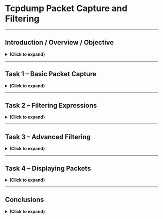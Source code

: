 # Tcpdump Packet Capture and Filtering

---

## Introduction / Overview / Objective

<details>

<summary><b>(Click to expand)</b></summary>

### Objective
The purpose of this lab was to explore the Tcpdump command-line tool for packet capture and filtering. I wanted to learn how to collect, view, and analyze network packets using real commands instead of relying on graphical tools like Wireshark. Tcpdump gives analysts the ability to see network traffic at a very granular level, making it a valuable skill for network troubleshooting and cybersecurity analysis. 

### Overview
Tcpdump is built on the **libpcap** library, which is responsible for capturing packets from network interfaces. On Windows systems, the equivalent library is **WinPcap**. Both provide low-level access to network data, allowing analysts to observe traffic in real time. In this lab, I performed multiple exercises that involved capturing live traffic, saving packet data to `.pcap` files, filtering specific protocols, and learning advanced filtering expressions.

I began by reviewing basic network concepts such as IP addressing, protocols, and the TCP/IP model. Then, I started a virtual lab machine, which allowed me to run Tcpdump commands in a controlled environment. The following sections document the commands I ran, what they accomplished, and what I learned from each step.

### Environment
I accessed a remote Ubuntu 20.04 LTS Linux environment via SSH to perform command-line and system analysis tasks. I entered commands in the Linux terminal (bash shell) of an Ubuntu virtual machine.

- **OS:** Ubuntu 20.04.6 LTS
- **Kernel:** 5.15.0-1066-aws → indicates it’s hosted on AWS
- **Access Type:** SSH (remote login)
- **Environment Type:** Virtual Machine (VM)
- **IP Address: 10.201.121.21, 10.11.81.126, 10-201.28-187** (ephemeral/dynamic)

<p align="left">
  <img src="images/tcpdump_packet_capture_and_filtering_01.png?raw=true&v=2" 
       style="border: 2px solid #444; border-radius: 6px;" 
       width="800"><br>
  <em>Figure 1</em>
</p>

</details>

---

## Task 1 – Basic Packet Capture

<details>

<summary><b>(Click to expand)</b></summary>

### Objective
The goal of this section was to understand how to perform basic packet captures using Tcpdump, specify which network interface to listen on, and save the captured data for later review.

### Step-by-Step Walkthrough

---

<h4>(Step 1) I first checked which network interfaces were available</h4> 

I checked which network interfaces were available to decide which one to listen to by using the command `ip a s` (which is short for `ip address show`). This showed interfaces like `lo` for loopback and `ens5` for Ethernet.

<p align="left">
  <img src="images/tcpdump_packet_capture_and_filtering_02.png?raw=true&v=2" 
       style="border: 2px solid #444; border-radius: 6px;" 
       width="800"><br>
  <em>Figure 2</em>
</p>

---

<h4>(Step 2) I started a capture session by specifying the interface</h4>

I started a capture session by specifying the interface with the command `sudo tcpdump -i ens5 -c 5 -n`. This began printing live traffic directly to the terminal.

<p align="left">
  <img src="images/tcpdump_packet_capture_and_filtering_03.png?raw=true&v=2" 
       style="border: 2px solid #444; border-radius: 6px;" 
       width="800"><br>
  <em>Figure 3</em>
</p>

The command `sudo tcpdump -i ens5 -c 5 -n` told the system to listen on the `ens5` network interface, capture five packets, and display them without converting IPs to hostnames. Running it with sudo gave the necessary root permissions to access the network interface.

---

After execution, the output showed five TCP packets exchanged between local IPs. This confirmed that the `ens5` interface was active and that I successfully captured real network traffic in real time using tcpdump.

<!--
- To save packets to a file for later analysis, I used the `-w` flag, such as `sudo tcpdump -i ens5 -w data.pcap`. The file extension `.pcap` allows compatibility with other tools like Wireshark.
- I learned how to read previously captured packets using `tcpdump -r data.pcap`, which replays packets in readable form.
- I limited the capture size using the `-c` flag, for example `-c 10`, which stops the capture after a specific number of packets.
- To avoid unnecessary DNS lookups and make the output faster and cleaner, I used `-n` or `-nn` to prevent IP and port name resolution.
- I increased verbosity with `-v`, `-vv`, and `-vvv` to see more details about each packet, such as TTL, window size, and protocol flags.
-->

### Findings / Analysis
I found that Tcpdump provides full control over how much data I capture and display. It can quickly become overwhelming if I do not use filters or limit the capture. Saving captures to files is helpful for detailed analysis later, especially if I need to share results or correlate with intrusion detection tools.
- Using `-n` and `-c` made the capture process much more efficient, and verbosity levels provided flexibility depending on how deep I wanted to go into packet details.

I learned how to use tcpdump more effectively to capture and analyze network packets. 
- I discovered that I could save captured packets to a file by using the `-w` flag, for example `sudo tcpdump -i ens5 -w data.pcap`. The `.pcap` file format can be opened later in tools like Wireshark for deeper inspection.
- I also learned that I can replay previously captured packets using the `-r` flag, which makes it easier to review network activity without running a live capture again.

I practiced limiting captures.
- I used the `-c` option, which stopped recording after a specific number of packets, and
- I used `-n` (tells tcpdump not to resolve DNS) or `-nn` (tells tcpdump not to resolve port names) to prevent hostname and port name lookups, showing only the numeric value.
- Using `-v`, `-vv`, or `-vvv` helped display extra details such as TTL values, window sizes, and protocol flags. For the purposes of this lab, I used a capture file named `data.pcap` to test these features and better understand how tcpdump works for basic packet analysis.

### What I Learned
I learned how to start and stop packet captures, choose interfaces, and save or replay packet data. These basic Tcpdump skills are the foundation for more advanced filtering and analysis techniques that I used later in the lab.

</details>

---

## Task 2 – Filtering Expressions

<details>

<summary><b>(Click to expand)</b></summary>

### Objective
This section was about learning how to focus my captures on specific hosts, ports, or protocols using Tcpdump filtering expressions. Without filters, packet captures can be massive and difficult to analyze.

### Step-by-Step Walkthrough

- (Step 1) Filtering by Host
- (Step 2) Filtering by Port
- (Step 3) Filtering by Protocol
- (Step 4) Filtering Packets from a PCAP file
- (Step 5) More Packet Analysis Practice with tcpdump

---

<h4>(Step 1) Filtering by Host: I started by filtering packets from a specific host</h4> 

I captured filtering packets from a specific host using `sudo tcpdump host example.com -w http.pcap`. This allowed me to capture only traffic to and from that domain and capture traffic that passes through and writes it to a file named `http.pcap` file on my computer. 

<p align="left">
  <img src="images/tcpdump_packet_capture_and_filtering_04.png?raw=true&v=2" 
       style="border: 2px solid #444; border-radius: 6px;" 
       width="800"><br>
  <em>Figure 4</em>
</p>

- `tcpdump` is the command that starts the packet capture session
- `host example.com` specifies the capture to traffic going to and coming from `example.com`
- `-w http.pcap` saves all captured packets into a file named `http.pcap`

<blockquote>
In this case, `tcpdump` is listening on the network interface `ens5`, but since there was no actual traffic to or from `example.com`, no packets were recorded. `example.com` is just a placeholder domain used for demonstration.
</blockquote>

If this has been a live, active domain that my computer was communicating with, `tcpdump` would have displayed real-time capture activity. 

I used `Ctrl + C` which stopped the capture and provided a short summary of all packets that were captured. The short summary includes the number of packets captured, number of packets received by the filter, and the number of packets dropped be the kernel. The file `http.pcap` would contain those captured packets, which could later be opened in Wireshark for further inspection such as IP addresses, ports, HTTP requests, etc.

<p align="left">
  <img src="images/tcpdump_packet_capture_and_filtering_05.png?raw=true&v=2" 
       style="border: 2px solid #444; border-radius: 6px;" 
       width="800"><br>
  <em>Figure 5</em>
</p>

I could also filter by direction including `src host` and `dst host` in my filter to focus on specific source or destination traffic only.

---

<h4>(Step 2) Filtering by Port: I moved to capturing traffic from specific ports</h4> 

I went on and started capturing traffic from specific ports. I used `sudo tcpdump -i ens5 port 53 -n`, which captured all DNS requests and responses (since DNS uses port 53).

<p align="left">
  <img src="images/tcpdump_packet_capture_and_filtering_06.png?raw=true&v=2" 
       style="border: 2px solid #444; border-radius: 6px;" 
       width="800"><br>
  <em>Figure 6</em>
</p>

- `tcpdump` is the command that starts the packet capture session
- `-i ens5` specifies the network interface to listen on
- `port 53` specifies the port number
- `-n` basically stops `tcpdump` from resolving IP addresses or port numbers into names, so I see numberic IPs instead

Again, I used `Ctrl + C` which stopped the capture and provided a short summary of all packets that were captured.

<p align="left">
  <img src="images/tcpdump_packet_capture_and_filtering_07.png?raw=true&v=2" 
       style="border: 2px solid #444; border-radius: 6px;" 
       width="800"><br>
  <em>Figure 7</em>
</p>

I could also use `src port` or `dst port` to filter traffic going to or coming from a particular port.

---

<h4>(Step 3) Filtering by Protocol: I captured traffic by specific protocols</h4>

Finally, I started filtering by protocol using commands like `sudo tcpdump -i ens5 icmp -n` to capture only ICMP traffic, which showed ping requests and replies.

<p align="left">
  <img src="images/tcpdump_packet_capture_and_filtering_08.png?raw=true&v=2" 
       style="border: 2px solid #444; border-radius: 6px;" 
       width="800"><br>
  <em>Figure 8</em>
</p>

- `tcpdump` is the command that starts the packet capture session
- `-i ens5` specifies the network interface to listen on
- `icmp` specifies the protocol so that the capture only shows ICMP packets
- `-n` basically stops `tcpdump` from resolving IP addresses or hostnames into names, so I see numberic versions instead

Again, I used `Ctrl + C` which stopped the capture and provided a short summary of all packets that were captured.

<p align="left">
  <img src="images/tcpdump_packet_capture_and_filtering_09.png?raw=true&v=2" 
       style="border: 2px solid #444; border-radius: 6px;" 
       width="800"><br>
  <em>Figure 9</em>
</p>

If this has been a live network interface that my computer was communicating with, `tcpdump` would have displayed real-time capture activity. For this exercise, it captured 0 packets.

I could also combine multiple filters with logical operators like `and`, `or`, and `not` to be more specific. For example, `tcpdump tcp and port 80` captures only HTTP packets, `tcpdump udp or icmp` captured UDP or ICMP traffic if at least one of the conditions is true, and adding other conditions like `not port 22` excludes SSH traffic.

I could also create a longer filter with multiple conditions such as `tcpdump -i ens5 host example.com and tcp port 443 -w https.pcap`. This will capture and filter traffic going to and coming from `example.com` that uses `tcp` and `port 443`, which is for filtering HTTPS traffic.

- `tcpdump` will start the capture session
- `-i ens5` will specify the network interface to listen on
- `host example.com` captures traffic going to and coming from `example.com` since the `src port` or `dst port` wasn't defined
- `and` is the logical operator meaning both conditions must be true to capture the packet
- `tcp` specifies the protocol so that the capture only shows TCP packets
- `port 443` specifies the port number, which would be HTTPS

---

<h4>(Step 4) Filtering Packets from a PCAP file</h4>

To analyze a previously captured packet file and filter network traffic originating from a specific IP address, I ran the command `tcpdump -r traffic.pcap src 192.168.124.1 -n | wc -l`. 

I used the `tcpdump` command with the `-r` flag to read packets from an existing capture file (`traffic.pcap`) instead of capturing live traffic. The filter src `192.168.124.1` limited the output to only packets sent from the source IP address `192.168.124.1`. The `-n` option prevented hostname resolution which kept the IPs in numeric form. By piping the output into `wc -l`, I counted how many packets in the file matched this filter, giving me a quick summary of how many transmissions came from that source host.

<p align="left">
  <img src="images/tcpdump_packet_capture_and_filtering_10.png?raw=true&v=2" 
       style="border: 2px solid #444; border-radius: 6px;" 
       width="800"><br>
  <em>Figure 10</em>
</p>

- `tcpdump -r traffic.pcap` read packets from a saved capture file named `traffic.pcap` instead of live traffic
- `src 192.168.124.1` filtered the output to show only packets originating from the IP address `192.168.124.1`
- `-n` disabled hostname lookups so IPs stay numeric.
- `| wc` piped the output into the word count (`wc`) command, which counts the number of lines, words, and characters in the output.

<p align="left">
  <img src="images/tcpdump_packet_capture_and_filtering_11.png?raw=true&v=2" 
       style="border: 2px solid #444; border-radius: 6px;" 
       width="800"><br>
  <em>Figure 11</em>
</p>

The results showed that there were `910` number of lines, which roughly estimates to about 910 packets displayed by `tcpdump`, `17415` total number of words printed in the `traffic.pcap` file, and `140616` total number of individual characters printed in that same file.

The most useful number for packet analysis here is the first one (`910`), which is showing the number of packets from `192.168.124.1` in the `traffic.pcap` file.

---

<h4>(Step 5) More Packet Analysis Practice with tcpdump</h4>

I wnated to practice analyzing captured network traffic using `tcpdump` by filtering specific protocols and identifying key network details such as packet counts, IP addresses, and DNS queries.

---

**(Step 5a)** I analyzed packets in `traffic.pcap` that were using the `ICMP` protocol. To do so, I ran the following command:

`sudo tcpdump -r traffic.pcap icmp -n | wc`

I used the `-r` flag to read packets from a saved capture file (`traffic.pcap`) and filtered for the `ICMP` protocol, which includes ping requests and replies. The `-n` flag disabled hostname lookups to display numeric IPs. Piping the output into `wc` allowed me to count the results. 

<p align="left">
  <img src="images/tcpdump_packet_capture_and_filtering_12.png?raw=true&v=2" 
       style="border: 2px solid #444; border-radius: 6px;" 
       width="800"><br>
  <em>Figure 12</em>
</p>

The results showed that there were `26` number of lines, which  estimates to about 26 packets displayed by `tcpdump`, `358` total number of words printed in the `traffic.pcap` file, and `2722` total number of individual characters printed in that same file.

---

**(Step 5b)** I analyzed packets in `traffic.pcap` to look for the IP address of the host that asked for the MAC address of `92.168.124.137`. To do so, I ran the following command:

`sudo tcpdump -r traffic.pcap arp and host 192.168.124.137`

I filtered the capture file to display ARP (Address Resolution Protocol) traffic related to the host `192.168.124.137`. ARP is used to map IP addresses to physical MAC addresses on the local network.

<p align="left">
  <img src="images/tcpdump_packet_capture_and_filtering_13.png?raw=true&v=2" 
       style="border: 2px solid #444; border-radius: 6px;" 
       width="800"><br>
  <em>Figure 13</em>
</p>

From the ARP request, I could see that the host `192.168.124.148` was asking for the MAC address of `192.168.124.137`.

---

**(Step 5c)** I identified the hostname (not IP) that appeared in the first DNS query in the `traffic.pcap` file. To do so, I ran the following command:

`sudo tcpdump -r traffic.pcap port 53 -A`

This command filtered the capture to show `DNS` traffic (which uses `port 53`) and prints the data in ASCII (`-A`) for readability. This allows viewing the actual domain names being queried.

<p align="left">
  <img src="images/tcpdump_packet_capture_and_filtering_14.png?raw=true&v=2" 
       style="border: 2px solid #444; border-radius: 6px;" 
       width="800"><br>
  <em>Figure 14</em>
</p>

`07:18:24.058626 IP ip-192-168-124-137.eu-west-1.compute.internal.33672 > ip-192-168-124-1.eu-west-1.compute.internal.domain: 39913+ A? mirrors.rockylinux.org. (40)`

This packet capture entry showed that the `mirrors.rockylinux.org` was the hostname that appeared in the first DNS query in the `traffic.pcap` file.

---

### Findings / Analysis
Filtering made a huge difference in how readable and manageable the packet data was. Instead of seeing thousands of lines of unrelated traffic, I could focus on the specific interactions I cared about. For example, filtering ICMP packets showed how ping operates at the network layer, while filtering port 53 helped me visualize DNS resolution. Logical operators allowed me to build complex yet very precise queries.

### What I Learned
I learned how to construct efficient filters to capture only what I needed. In real-world network investigations, this ability to narrow down traffic is crucial. It saves time and focuses analysis on relevant packets, whether for troubleshooting, intrusion detection, or malware analysis.

</details>

---

## Task 3 – Advanced Filtering

<details>

<summary><b>(Click to expand)</b></summary>

### Objective
In this task, I experimented with more advanced Tcpdump filters, including binary operations, packet length comparisons, and TCP flag analysis.

### Step-by-Step Walkthrough

---

<h4>(Step 1) I used filters like `greater [LENGTH]` and `less [LENGTH]` to display packets based on their size.</h4>

---

<h4>(Step 1a) I practiced using length-based filters in tcpdump to capture packets according to their size. </h4>

I learned that the keywords `greater` and `less` allow filtering packets based on their byte length, regardless of source, destination, or protocol. For example, the command `tcpdump greater 1000` captures all packets larger than `1000` bytes on the default interface. 

<p align="left">
  <img src="images/tcpdump_packet_capture_and_filtering_15.png?raw=true&v=2" 
       style="border: 2px solid #444; border-radius: 6px;" 
       width="800"><br>
  <em>Figure 15</em>
</p>

At any point, I can use `Ctrl + C` to stop the live capture and see a short summary of all packets captured on the default interface. That's exactly what I did:

<p align="left">
  <img src="images/tcpdump_packet_capture_and_filtering_16.png?raw=true&v=2" 
       style="border: 2px solid #444; border-radius: 6px;" 
       width="800"><br>
  <em>Figure 16</em>
</p>

---

<h4>(Step 1b) I specified an interface</h4>

For example, the command `tcpdump -i ens5 greater 1000` captured all packets on the `ens5` interface that are larger than 1000 bytes.

<p align="left">
  <img src="images/tcpdump_packet_capture_and_filtering_17.png?raw=true&v=2" 
       style="border: 2px solid #444; border-radius: 6px;" 
       width="800"><br>
  <em>Figure 17</em>
</p>

I pressed `Ctrl + C` to stop the live capture to see a short summary of all packets captured on the `ens5` interface:

<p align="left">
  <img src="images/tcpdump_packet_capture_and_filtering_18.png?raw=true&v=2" 
       style="border: 2px solid #444; border-radius: 6px;" 
       width="800"><br>
  <em>Figure 18</em>
</p>

---

<h4>(Step 1c) I specified an interface and a host</h4>
  
I also modified the filter command by only capturing packets that are larger than 1000 bytes involving the host `example.com` on the `ens5` interface by using: `tcpdump -i ens5 host example.com and greater 1000`

<p align="left">
  <img src="images/tcpdump_packet_capture_and_filtering_19.png?raw=true&v=2" 
       style="border: 2px solid #444; border-radius: 6px;" 
       width="800"><br>
  <em>Figure 19</em>
</p>

I pressed `Ctrl + C` to stop the live capture to see a short summary of all packets captured involving the host `example.com` on the `ens5` interface that are larger than 1000 bytes:

<p align="left">
  <img src="images/tcpdump_packet_capture_and_filtering_20.png?raw=true&v=2" 
       style="border: 2px solid #444; border-radius: 6px;" 
       width="800"><br>
  <em>Figure 20</em>
</p>

---

<h4>(Step 1d) I specified an interface, host, and protocol using the and operator</h4>

I also discovered that I can capture only TCP packets larger than 1000 bytes on a specific network involving a specific domain. So I modified my command filter as such: `tcpdump -i ens5 tcp and host example.com and greater 1000`, which captured all TCP packets that are greater than 1000 bytes on the `ens5` network involved the host `example.com`

<p align="left">
  <img src="images/tcpdump_packet_capture_and_filtering_21.png?raw=true&v=2" 
       style="border: 2px solid #444; border-radius: 6px;" 
       width="800"><br>
  <em>Figure 21</em>
</p>

I pressed `Ctrl + C` to stop the live capture to see a short summary of all `TCP` packets captured involving the host `example.com` on the `ens5` interface that are larger than 1000 bytes:

<p align="left">
  <img src="images/tcpdump_packet_capture_and_filtering_22.png?raw=true&v=2" 
       style="border: 2px solid #444; border-radius: 6px;" 
       width="800"><br>
  <em>Figure 22</em>
</p>

---

- I reviewed binary operations (`&`, `|`, and `!`) to understand how Tcpdump processes bits. These operations are often used in protocol-level filtering.
- I explored the concept of header bytes and learned that I could filter based on specific byte positions using the syntax `proto[expr:size]`. This allowed for very detailed inspection, such as targeting parts of the Ethernet or IP header.
- I then focused on TCP flags. Using expressions like `tcp[tcpflags] == tcp-syn`, I was able to isolate SYN packets, which represent connection initiation.
- I also captured ACK and FIN packets using variations such as:
  - `tcp[tcpflags] & tcp-ack != 0`
  - `tcp[tcpflags] & (tcp-syn|tcp-ack) != 0`

### Findings / Analysis
This section revealed how powerful Tcpdump can be when analyzing lower-level protocol behavior. By filtering specific TCP flags, I could observe the TCP handshake (SYN, SYN-ACK, ACK) in action. This understanding is essential for identifying abnormal connection behavior or incomplete handshakes that may indicate scanning or denial-of-service attempts.

### What I Learned
I learned how to perform deep-level packet analysis using binary logic and TCP flag filtering. These skills are particularly valuable for cybersecurity investigations where recognizing network patterns—such as repeated SYN packets without ACKs—can reveal potential attacks.

</details>

---

## Task 4 – Displaying Packets

<details>

<summary><b>(Click to expand)</b></summary>

### Objective
This section focused on customizing Tcpdump’s output to better interpret packet data. I learned how to display packet headers and payloads in multiple formats, including ASCII and hexadecimal.

### Step-by-Step Walkthrough
- I displayed basic packet information with `tcpdump -r TwoPackets.pcap` to review captured data.
- To simplify the output, I used `-q` for “quick” mode, which only showed source/destination IPs and ports.
- To include MAC addresses and Ethernet headers, I added the `-e` flag.
- To view packet data in readable text, I used `-A`, which printed the ASCII representation of the packet contents.
- For a raw hexadecimal view, I added `-xx`, which printed the bytes of each packet.
- Finally, I combined both hex and ASCII output using `-X`, which showed packets in both formats simultaneously.

### Findings / Analysis
Each display mode serves a different purpose. ASCII mode (`-A`) was useful when inspecting plaintext protocols like HTTP, while hexadecimal mode (`-xx`) provided insight into binary structures and headers. The combined `-X` mode made it easy to correlate header data with payload information. These display options help analysts interpret packets quickly, especially when verifying encoded data or identifying suspicious payloads.

### What I Learned
I learned how to present captured packets in various output styles depending on the analysis goal. This flexibility is important when switching between examining human-readable text and low-level network structures.

</details>

---

## Conclusions

<details>

<summary><b>(Click to expand)</b></summary>

### Summary
Throughout this lab, I practiced using Tcpdump to capture, filter, and interpret network traffic from a command-line interface. I moved from basic captures to advanced filtering techniques that allowed me to identify very specific types of network activity. The experience reinforced how important it is to filter data effectively, since raw packet captures can be overwhelming without structure.

### Reflection
Tcpdump is lightweight but incredibly powerful. Unlike graphical tools, it provides immediate insight without requiring a large amount of system resources. By learning its syntax and options, I can now use it to diagnose connectivity issues, observe protocol behavior, and even detect potential malicious traffic. Combining Tcpdump with tools like Wireshark or Splunk could create a strong foundation for deeper network investigations.

### What I Learned
I learned how to:
- Identify and capture traffic from specific interfaces.
- Save and replay captured packets.
- Apply filters for hosts, ports, and protocols.
- Use binary and TCP flag operations for deeper inspection.
- Display packet data in both human-readable and hexadecimal formats.

Overall, this lab strengthened my ability to use Tcpdump as a practical analysis tool for both troubleshooting and security purposes.

</details>

